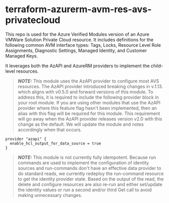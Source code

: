 # terraform-azurerm-avm-res-avs-privatecloud

This repo is used for the Azure Verified Modules version of an Azure VMWare Solution Private Cloud resource.  It includes definitions for the following common AVM interface types: Tags, Locks, Resource Level Role Assignments, Diagnostic Settings, Managed Identity, and Customer Managed Keys. 

It leverages both the AzAPI and AzureRM providers to implement the child-level resources. 

> **_NOTE:_** This module uses the AzAPI provider to configure most AVS resources.  The AzAPI provider introduced breaking changes in v.1.13. which aligns with v0.5.0 and forward versions of this module.  To address this, it is required to include the following provider block in your root module. If you are using other modules that use the AzAPI provider where this feature flag hasn't been implemented, then an alias with this flag will be required for this module. This requirement will go away when the AzAPI provider releases version v2.0 with this change as the default. We will update the module and notes accordingly when that occurs.

```hcl
provider "azapi" {
  enable_hcl_output_for_data_source = true
}
```

> **_NOTE:_**  This module is not currently fully idempotent. Because run commands are used to implement the configuration of identity sources and run-commands don't have an effective data provider to do standard reads, we currently redeploy the run-command resource to get the identity provider state. Based on the output of the read, the delete and configure resources are also re-run and either set/update the identity values or run a second and/or third Get call to avoid making unnecessary changes.


